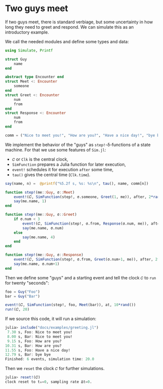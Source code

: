 # Two guys meet

If two guys meet, there is standard verbiage, but some uncertainty in how long they need to greet and respond. We can simulate this as an introductory example.

We call the needed modules and define some types and data:

```julia
using Simulate, Printf

struct Guy
    name
end

abstract type Encounter end
struct Meet <: Encounter
    someone
end
struct Greet <: Encounter
    num
    from
end
struct Response <: Encounter
    num
    from
end

comm = ("Nice to meet you!", "How are you?", "Have a nice day!", "bye bye")
```

We implement the behavior of the "guys" as `step!`-δ-functions of a state machine. For that we use some features of `Sim.jl`:

- `𝐶` or `Clk` is the central clock,
- `SimFunction` prepares a Julia function for later execution,
- `event!` schedules it for execution `after` some time,
- `tau()` gives the central time (`Clk.time`).


```julia
say(name, n) =  @printf("%5.2f s, %s: %s\n", tau(), name, comm[n])

function step!(me::Guy, σ::Meet)
    event!(𝐶, SimFunction(step!, σ.someone, Greet(1, me)), after, 2*rand())
    say(me.name, 1)
end

function step!(me::Guy, σ::Greet)
    if σ.num < 3
        event!(𝐶, SimFunction(step!, σ.from, Response(σ.num, me)), after, 2*rand())
        say(me.name, σ.num)
    else
        say(me.name, 4)
    end
end

function step!(me::Guy, σ::Response)
    event!(𝐶, SimFunction(step!, σ.from, Greet(σ.num+1, me)), after, 2*rand())
    say(me.name, σ.num+1)
end
```

Then we define some "guys" and a starting event and tell the clock `𝐶` to `run` for twenty "seconds":

```julia
foo = Guy("Foo")
bar = Guy("Bar")

event!(𝐶, SimFunction(step!, foo, Meet(bar)), at, 10*rand())
run!(𝐶, 20)
```

If we source this code, it will run a simulation:

```julia
julia> include("docs/examples/greeting.jl")
 7.30 s, Foo: Nice to meet you!
 8.00 s, Bar: Nice to meet you!
 9.15 s, Foo: How are you?
10.31 s, Bar: How are you?
11.55 s, Foo: Have a nice day!
12.79 s, Bar: bye bye
Finished: 6 events, simulation time: 20.0
```

Then we `reset` the clock `𝐶` for further simulations.

```julia
julia> reset!(𝐶)
clock reset to t₀=0, sampling rate Δt=0.
```

